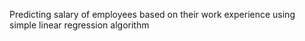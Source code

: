 Predicting salary of employees based on their work experience using simple linear regression algorithm 
